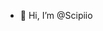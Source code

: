 - 👋 Hi, I’m @Scipiio

<!---
Scipiio/Scipiio is a ✨ special ✨ repository because its `README.md` (this file) appears on your GitHub profile.
You can click the Preview link to take a look at your changes.
--->
